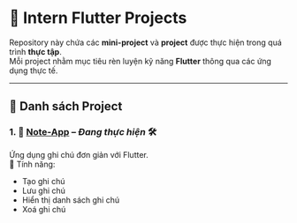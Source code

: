 # 🚀 Intern Flutter Projects

Repository này chứa các **mini-project** và **project** được thực hiện trong quá trình **thực tập**.  
Mỗi project nhằm mục tiêu rèn luyện kỹ năng **Flutter** thông qua các ứng dụng thực tế.

---

## 📌 Danh sách Project

### 1. 📝 [Note-App](https://github.com/phuoc24205/intern-flutter-project/tree/mini-project/note-app) – *Đang thực hiện* 🛠  
Ứng dụng ghi chú đơn giản với Flutter.  
🔹 Tính năng:
- Tạo ghi chú
- Lưu ghi chú
- Hiển thị danh sách ghi chú
- Xoá ghi chú  
